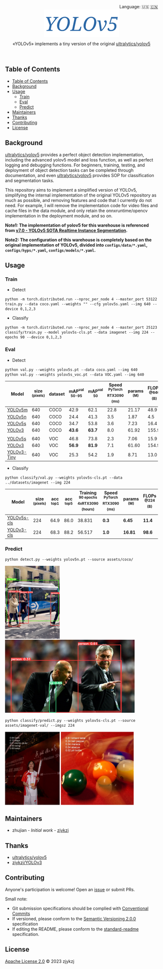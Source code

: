 <div align="right">
  Language:
    🇺🇸
  <a title="Chinese" href="./README.zh-CN.md">🇨🇳</a>
</div>

<div align="center"><a title="" href="https://github.com/zjykzj/YOLOv5"><img align="center" src="./assets/logo/YOLOv5.png" alt=""></a></div>

<p align="center">
  «YOLOv5» implements a tiny version of the original <a href="https://github.com/ultralytics/yolov5">ultralytics/yolov5</a>
<br>
<br>
  <a href="https://github.com/RichardLitt/standard-readme"><img src="https://img.shields.io/badge/standard--readme-OK-green.svg?style=flat-square" alt=""></a>
  <a href="https://conventionalcommits.org"><img src="https://img.shields.io/badge/Conventional%20Commits-1.0.0-yellow.svg" alt=""></a>
  <a href="http://commitizen.github.io/cz-cli/"><img src="https://img.shields.io/badge/commitizen-friendly-brightgreen.svg" alt=""></a>
</p>

## Table of Contents

- [Table of Contents](#table-of-contents)
- [Background](#background)
- [Usage](#usage)
  - [Train](#train)
  - [Eval](#eval)
  - [Predict](#predict)
- [Maintainers](#maintainers)
- [Thanks](#thanks)
- [Contributing](#contributing)
- [License](#license)

## Background

[ultralytics/yolov5](https://github.com/ultralytics/yolov5) provides a perfect object detection implementation, including the advanced yolov5 model and loss function, as well as perfect logging and debugging functions. For beginners, training, testing, and deployment of object detection tasks can be completed through documentation, and even [ultralytics/yolov5](https://github.com/ultralytics/yolov5) provides SOP for classification and segmentation tasks.

This repository aims to implement a simplified version of YOLOv5, simplifying the internal implementation of the
original YOLOv5 repository as much as possible, and removing features and code that I currently do not need. For
example, I will remove the implementation code for video files and cache files in the data module, and only retain the
onnxruntime/opencv implementation in the deployment module, and so on.

**Note1: The implementation of yolov5 for this warehouse is referenced from [v7.0 - YOLOv5 SOTA Realtime Instance Segmentation](https://github.com/ultralytics/yolov5/releases/tag/v7.0).**

**Note2: The configuration of this warehouse is completely based on the original implementation of YOLOv5, divided into `configs/data/*.yaml`, `configs/hyps/*.yaml`, `configs/models/*.yaml`.**

## Usage

### Train

* Detect

```shell
python -m torch.distributed.run --nproc_per_node 4 --master_port 53122 train.py --data coco.yaml --weights "" --cfg yolov5s.yaml --img 640 --device 0,1,2,3
```

* Classify

```shell
python -m torch.distributed.run --nproc_per_node 4 --master_port 25123 classify/train.py --model yolov5s-cls.pt --data imagenet --img 224 --epochs 90 --device 0,1,2,3
```

### Eval

* Detect

```shell
python val.py --weights yolov5s.pt --data coco.yaml --img 640
python val.py --weights yolov5s_voc.pt --data VOC.yaml --img 640
```

| Model                                                                                     | size<br><sup>(pixels) | dataset<br> | mAP<sup>val<br>50-95 | mAP<sup>val<br>50 | Speed<br><sup>PyTorch RTX3090<br>(ms) | params<br><sup>(M) | FLOPs<br><sup>@640 (B) |
|-------------------------------------------------------------------------------------------|-----------------------|-------------|----------------------|-------------------|---------------------------------------|--------------------|------------------------|
| [YOLOv5m](https://github.com/zjykzj/YOLOv5/releases/download/v1.0/yolov5m.pt)             | 640                   | COCO        | 42.9                 | 62.1              | 22.8                                  | 21.17              | 48.9                   |
| [YOLOv5n](https://github.com/zjykzj/YOLOv5/releases/download/v1.0/yolov5n.pt)             | 640                   | COCO        | 24.4                 | 41.3              | 3.5                                   | 1.87               | 4.5                    |
| [YOLOv5s](https://github.com/zjykzj/YOLOv5/releases/download/v1.0/yolov5s.pt)             | 640                   | COCO        | 34.7                 | 53.8              | 3.6                                   | 7.23               | 16.4                   |
| [YOLOv3](https://github.com/zjykzj/YOLOv5/releases/download/v1.0/yolov3.pt)               | 640                   | COCO        | **43.6**             | **63.7**          | 8.0                                   | 61.92              | 155.9                  |
|                                                                                           |                       |             |                      |                   |                                       |                    |                        |
| [YOLOv5s](https://github.com/zjykzj/YOLOv5/releases/download/v1.0/yolov5s_voc.pt)         | 640                   | VOC         | 46.8                 | 73.8              | 2.3                                   | 7.06               | 15.9                   |
| [YOLOv3](https://github.com/zjykzj/YOLOv5/releases/download/v1.0/yolov3_voc.pt)           | 640                   | VOC         | **56.9**             | **81.9**          | 7.1                                   | 61.60              | 154.9                  |
| [YOLOv3-Tiny](https://github.com/zjykzj/YOLOv5/releases/download/v1.0/yolov3-tiny_voc.pt) | 640                   | VOC         | 25.3                 | 54.2              | 1.9                                   | 8.71               | 13.0                   |

* Classify

```shell
python classify/val.py --weights yolov5s-cls.pt --data ../datasets/imagenet --img 224
```

| Model                                                                                 | size<br><sup>(pixels) | acc<br><sup>top1 | acc<br><sup>top5 | Training<br><sup>90 epochs<br>4xRTX3090 (hours) | Speed<br><sup>PyTorch RTX3090<br>(ms) | params<br><sup>(M) | FLOPs<br><sup>@224 (B) |
|---------------------------------------------------------------------------------------|-----------------------|------------------|------------------|-------------------------------------------------|---------------------------------------|--------------------|------------------------|
| [YOLOv5s-cls](https://github.com/zjykzj/YOLOv5/releases/download/v1.0/yolov5s-cls.pt) | 224                   | 64.9             | 86.0             | 38.831                                          | **0.3**                               | **6.45**           | **11.4**               |
| [YOLOv3-cls](https://github.com/zjykzj/YOLOv5/releases/download/v1.0/yolov3-cls.pt)   | 224                   | 68.3             | 88.2             | 56.517                                          | **1.0**                               | **16.81**          | **98.6**               |

### Predict

```shell
python detect.py --weights yolov5n.pt --source assets/coco/
```

<p align="left"><img src="assets/results/coco/bus.jpg" height="240"\>  <img src="assets/results/coco/zidane.jpg" height="240"\></p>

```shell
python classify/predict.py --weights yolov5s-cls.pt --source assets/imagenet-val/ --imgsz 224
```

<p align="left"><img src="assets/results/imagenet-val/ILSVRC2012_val_00016035.JPEG" height="240"\>  <img src="assets/results/imagenet-val/ILSVRC2012_val_00033217.JPEG" height="240"\></p>

## Maintainers

* zhujian - *Initial work* - [zjykzj](https://github.com/zjykzj)

## Thanks

* [ultralytics/yolov5](https://github.com/ultralytics/yolov5)
* [zjykzj/YOLOv3](https://github.com/zjykzj/YOLOv3)

## Contributing

Anyone's participation is welcome! Open an [issue](https://github.com/zjykzj/YOLOv5/issues) or submit PRs.

Small note:

* Git submission specifications should be complied
  with [Conventional Commits](https://www.conventionalcommits.org/en/v1.0.0-beta.4/)
* If versioned, please conform to the [Semantic Versioning 2.0.0](https://semver.org) specification
* If editing the README, please conform to the [standard-readme](https://github.com/RichardLitt/standard-readme)
  specification.

## License

[Apache License 2.0](LICENSE) © 2023 zjykzj